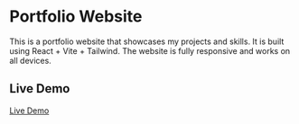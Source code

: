 # Portfolio Website

This is a portfolio website that showcases my projects and skills. It is built using React + Vite + Tailwind. The website is fully responsive and works on all devices.

## Live Demo

[Live Demo](https://abhinavgpt.netlify.app/)
